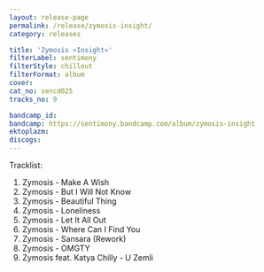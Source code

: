 ```yaml
---
layout: release-page
permalink: /release/zymosis-insight/
category: releases

title: 'Zymosis «Insight»'
filterLabel: sentimony
filterStyle: chillout
filterFormat: album
cover: 
cat_no: sencd025
tracks_no: 9

bandcamp_id: 
bandcamp: https://sentimony.bandcamp.com/album/zymosis-insight
ektoplazm: 
discogs: 
---
```


Tracklist:

01. Zymosis - Make A Wish
02. Zymosis - But I Will Not Know
03. Zymosis - Beautiful Thing
04. Zymosis - Loneliness
05. Zymosis - Let It All Out
06. Zymosis - Where Can I Find You
07. Zymosis - Sansara (Rework)
08. Zymosis - OMGTY
09. Zymosis feat. Katya Chilly - U Zemli
